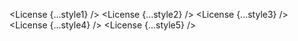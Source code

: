<script lang="ts">
  import { License } from 'svelte-shields'
  import type { LicensePropsType } from 'svelte-shields';

  const basic: LicensePropsType = {
    source: 'github',
    user: 'shinokada',
    repo: 'svelte-shields',
  }

  const basic2: LicensePropsType = {
    source: 'npm',
    packageName: 'svelte-shields',
  }

  const style1: LicensePropsType = {
    source: 'github',
    user: 'shinokada',
    repo: 'svelte-shields',
    style: 'flat',
  }
  const style2: LicensePropsType = {
    source: 'github',
    user: 'shinokada',
    repo: 'svelte-shields',
    style: 'flat-square',
  }
  const style3: LicensePropsType = {
    source: 'github',
    user: 'shinokada',
    repo: 'svelte-shields',
    style: 'for-the-badge',
  }
  const style4: LicensePropsType = {
    source: 'github',
    user: 'shinokada',
    repo: 'svelte-shields',
    style: 'plastic',
  }
  const style5: LicensePropsType = {
    source: 'github',
    user: 'shinokada',
    repo: 'svelte-shields',
    style: 'social',
  }
</script>

<License {...style1} />
<License {...style2} />
<License {...style3} />
<License {...style4} />
<License {...style5} />